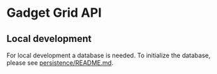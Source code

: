 # Gadget Grid API

## Local development

For local development a database is needed.
To initialize the database, please see [persistence/README.md](persistence/README.md). 